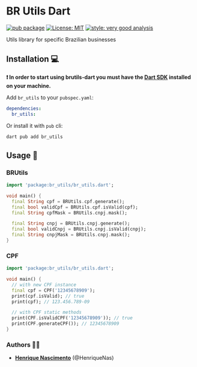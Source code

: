 # BR Utils Dart

[![pub package][pub_badge]][pub_badge_link]
[![License: MIT][license_badge]][license_badge_link]
[![style: very good analysis][badge]][badge_link]

Utils library for specific Brazilian businesses

## Installation 💻

**❗ In order to start using brutils-dart you must have the [Dart SDK][dart_install_link] installed on your machine.**

Add `br_utils` to your `pubspec.yaml`:

```yaml
dependencies:
  br_utils:
```

Or install it with `pub` cli:

```sh
dart pub add br_utils
```

## Usage 📖

### BRUtils

```dart
import 'package:br_utils/br_utils.dart';

void main() {
  final String cpf = BRUtils.cpf.generate();
  final bool validCpf = BRUtils.cpf.isValid(cpf);
  final String cpfMask = BRUtils.cnpj.mask();

  final String cnpj = BRUtils.cnpj.generate();
  final bool validCnpj = BRUtils.cnpj.isValid(cnpj);
  final String cnpjMask = BRUtils.cnpj.mask();
}
```

### CPF

```dart
import 'package:br_utils/br_utils.dart';

void main() {
  // with new CPF instance
  final cpf = CPF('12345678909');
  print(cpf.isValid); // true
  print(cpf); // 123.456.789-09

  // with CPF static methods
  print(CPF.isValidCPF('12345678909')); // true
  print(CPF.generateCPF()); // 12345678909
}
```

### Authors 🧑‍💻

- [**Henrique Nascimento**](http://github.com/henriquenas) (@HenriqueNas)

[badge]: https://img.shields.io/badge/style-very_good_analysis-B22C89.svg
[badge_link]: https://pub.dev/packages/very_good_analysis
[license_badge]: https://img.shields.io/badge/license-MIT-blue.svg
[license_badge_link]: https://opensource.org/licenses/MIT
[pub_badge]: https://img.shields.io/pub/v/very_good_analysis.svg
[pub_badge_link]: https://pub.dev/packages/br_utils
[dart_install_link]: https://dart.dev/get-dart
[analysis_options_yaml]: https://github.com/VeryGoodOpenSource/very_good_analysis/blob/main/lib/analysis_options.4.0.0.yaml